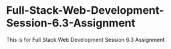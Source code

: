 # Full-Stack-Web-Development-Session-6.3-Assignment
This is for Full Stack Web Development Session 6.3 Assignment
